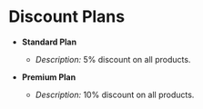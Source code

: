 # Discount Plans

- **Standard Plan**
  - *Description:* 5% discount on all products.

- **Premium Plan**
  - *Description:* 10% discount on all products.
